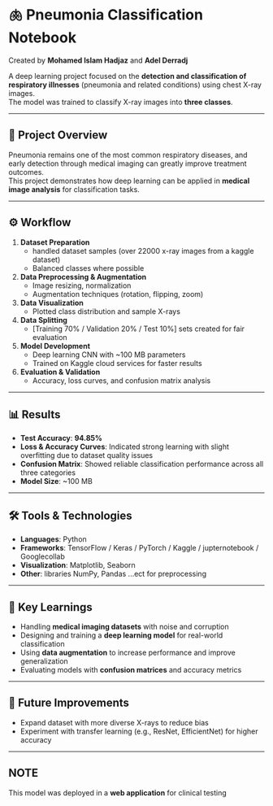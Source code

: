 # 🫁 Pneumonia Classification Notebook  

Created by **Mohamed Islam Hadjaz** and **Adel Derradj**  

A deep learning project focused on the **detection and classification of respiratory illnesses** (pneumonia and related conditions) using chest X-ray images.  
The model was trained to classify X-ray images into **three classes**.  

---

## 📌 Project Overview
Pneumonia remains one of the most common respiratory diseases, and early detection through medical imaging can greatly improve treatment outcomes.  
This project demonstrates how deep learning can be applied in **medical image analysis** for classification tasks.  

---

## ⚙️ Workflow
1. **Dataset Preparation**  
   -  handled dataset samples (over 22000 x-ray images from a kaggle dataset)
   - Balanced classes where possible  
2. **Data Preprocessing & Augmentation**  
   - Image resizing, normalization  
   - Augmentation techniques (rotation, flipping, zoom) 
3. **Data Visualization**  
   - Plotted class distribution and sample X-rays  
4. **Data Splitting**  
   - [Training 70% / Validation 20% / Test 10%] sets created for fair evaluation  
5. **Model Development**  
   - Deep learning CNN with ~100 MB parameters  
   - Trained on Kaggle cloud services for faster results  
6. **Evaluation & Validation**  
   - Accuracy, loss curves, and confusion matrix analysis  

---

## 📊 Results
- **Test Accuracy**: **94.85%**  
- **Loss & Accuracy Curves**: Indicated strong learning with slight overfitting due to dataset quality issues  
- **Confusion Matrix**: Showed reliable classification performance across all three categories  
- **Model Size**: ~100 MB  

---

## 🛠️ Tools & Technologies
- **Languages**: Python  
- **Frameworks**: TensorFlow / Keras / PyTorch / Kaggle / jupternotebook / Googlecollab
- **Visualization**: Matplotlib, Seaborn  
- **Other**: libraries NumPy, Pandas ...ect for preprocessing
  
---
## 🚀 Key Learnings
- Handling **medical imaging datasets** with noise and corruption  
- Designing and training a **deep learning model** for real-world classification  
- Using **data augmentation** to increase performance and improve generalization  
- Evaluating models with **confusion matrices** and accuracy metrics  

---

## 📂 Future Improvements
- Expand dataset with more diverse X-rays to reduce bias  
- Experiment with transfer learning (e.g., ResNet, EfficientNet) for higher accuracy

---

## NOTE 
This model was deployed in a **web application** for clinical testing 
  
  
